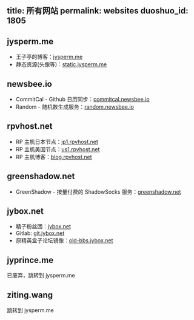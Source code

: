 title: 所有网站
permalink: websites
duoshuo_id: 1805
---

## jysperm.me

* 王子亭的博客：[jysperm.me](https://jysperm.me)
* 静态资源(头像等)：[static.jysperm.me](http://static.jysperm.me)

## newsbee.io

* CommitCal - Github 日历同步：[commitcal.newsbee.io](https://commitcal.newsbee.io)
* Random - 随机数生成服务：[random.newsbee.io](http://random.newsbee.io)

## rpvhost.net

* RP 主机日本节点：[jp1.rpvhost.net](http://jp1.rpvhost.net)
* RP 主机美国节点：[us1.rpvhost.net](http://us1.rpvhost.net)
* RP 主机博客：[blog.rpvhost.net](http://blog.rpvhost.net)

## greenshadow.net

* GreenShadow - 按量付费的 ShadowSocks 服务：[greenshadow.net](http://greenshadow.net)

## jybox.net

* 精子粉丝团：[jybox.net](https://jybox.net)
* Gitlab: [git.jybox.net](https://git.jybox.net)
* 原精英盒子论坛镜像：[old-bbs.jybox.net](https://old-bbs.jybox.net)

## jyprince.me
已废弃，跳转到 jysperm.me

## ziting.wang
跳转到 jysperm.me
